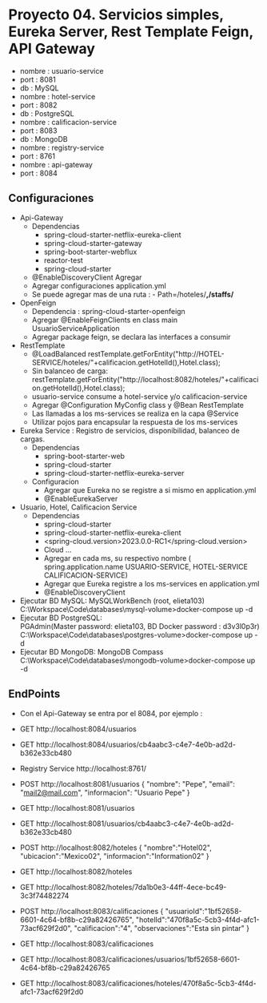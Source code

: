 # Proyecto 04. Servicios simples, Eureka Server, Rest Template Feign, API Gateway
- nombre : usuario-service 
- port   : 8081
- db     : MySQL
- nombre : hotel-service 
- port   : 8082
- db     : PostgreSQL
- nombre : calificacion-service 
- port   : 8083
- db     : MongoDB
- nombre : registry-service 
- port   : 8761
- nombre : api-gateway
- port   : 8084


## Configuraciones
- Api-Gateway
    - Dependencias
        -   spring-cloud-starter-netflix-eureka-client
        -   spring-cloud-starter-gateway
        -   spring-boot-starter-webflux
        -   reactor-test
        -   spring-cloud-starter
    - @EnableDiscoveryClient Agregar
    - Agregar configuraciones application.yml
    - Se puede agregar mas de una ruta : - Path=/hoteles/**,/staffs/**
- OpenFeign
    - Dependencia : spring-cloud-starter-openfeign
    - Agregar @EnableFeignClients en class main UsuarioServiceApplication
    - Agregar package feign, se declara las interfaces a consumir
- RestTemplate 
    -   @LoadBalanced restTemplate.getForEntity("http://HOTEL-SERVICE/hoteles/"+calificacion.getHotelId(),Hotel.class);
    -   Sin balanceo de carga: restTemplate.getForEntity("http://localhost:8082/hoteles/"+calificacion.getHotelId(),Hotel.class);
    -   usuario-service consume a hotel-service y/o calificacion-service
    -   Agregar @Configuration MyConfig class y @Bean RestTemplate
    -   Las llamadas a los ms-services se realiza en la capa @Service 
    -   Utilizar pojos para encapsular la respuesta de los ms-services
- Eureka Service : Registro de servicios, disponibilidad, balanceo de cargas.
    -   Dependencias 
        -   spring-boot-starter-web
        -   spring-cloud-starter
        -   spring-cloud-starter-netflix-eureka-server
    -   Configuracion
        -   Agregar que Eureka no se registre a si mismo en application.yml
        -   @EnableEurekaServer
- Usuario, Hotel, Calificacion Service
    -   Dependencias
        -   spring-cloud-starter
        -   spring-cloud-starter-netflix-eureka-client
        -   <spring-cloud.version>2023.0.0-RC1</spring-cloud.version>
        -   Cloud  <dependencyManagement>...
        -   Agregar en cada ms, su respectivo nombre ( spring.application.name USUARIO-SERVICE, HOTEL-SERVICE CALIFICACION-SERVICE)
        -   Agregar que Eureka  registre a los ms-services en application.yml
        -   @EnableDiscoveryClient
- Ejecutar BD MySQL: 
    MySQLWorkBench (root, elieta103)
    C:\Workspace\Code\databases\mysql-volume>docker-compose up -d
- Ejecutar BD PostgreSQL:   
    PGAdmin(Master password: elieta103, BD Docker password : d3v3l0p3r)
    C:\Workspace\Code\databases\postgres-volume>docker-compose up -d
- Ejecutar BD MongoDB: 
    MongoDB Compass
    C:\Workspace\Code\databases\mongodb-volume>docker-compose up -d


## EndPoints
- Con el Api-Gateway se entra por el 8084, por ejemplo :
- GET http://localhost:8084/usuarios
- GET http://localhost:8084/usuarios/cb4aabc3-c4e7-4e0b-ad2d-b362e33cb480

- Registry Service  http://localhost:8761/
- POST http://localhost:8081/usuarios
{   "nombre": "Pepe",
    "email": "mail2@mail.com",
    "informacion": "Usuario Pepe"
}
- GET http://localhost:8081/usuarios
- GET http://localhost:8081/usuarios/cb4aabc3-c4e7-4e0b-ad2d-b362e33cb480

- POST http://localhost:8082/hoteles
{   "nombre":"Hotel02",
    "ubicacion":"Mexico02",
    "informacion":"Information02"
}
- GET http://localhost:8082/hoteles
- GET http://localhost:8082/hoteles/7da1b0e3-44ff-4ece-bc49-3c3f74482274

- POST http://localhost:8083/calificaciones
{   "usuarioId":"1bf52658-6601-4c64-bf8b-c29a82426765",
    "hotelId":"470f8a5c-5cb3-4f4d-afc1-73acf629f2d0",
    "calificacion":"4",
    "observaciones":"Esta sin pintar"
}
- GET http://localhost:8083/calificaciones
- GET http://localhost:8083/calificaciones/usuarios/1bf52658-6601-4c64-bf8b-c29a82426765
- GET http://localhost:8083/calificaciones/hoteles/470f8a5c-5cb3-4f4d-afc1-73acf629f2d0